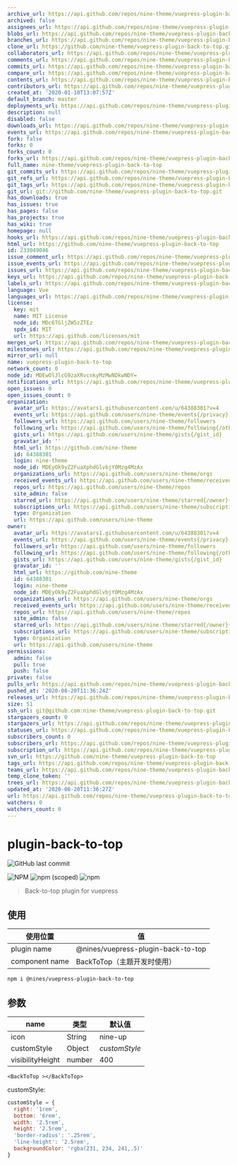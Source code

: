 ```yaml
---
archive_url: https://api.github.com/repos/nine-theme/vuepress-plugin-back-to-top/{archive_format}{/ref}
archived: false
assignees_url: https://api.github.com/repos/nine-theme/vuepress-plugin-back-to-top/assignees{/user}
blobs_url: https://api.github.com/repos/nine-theme/vuepress-plugin-back-to-top/git/blobs{/sha}
branches_url: https://api.github.com/repos/nine-theme/vuepress-plugin-back-to-top/branches{/branch}
clone_url: https://github.com/nine-theme/vuepress-plugin-back-to-top.git
collaborators_url: https://api.github.com/repos/nine-theme/vuepress-plugin-back-to-top/collaborators{/collaborator}
comments_url: https://api.github.com/repos/nine-theme/vuepress-plugin-back-to-top/comments{/number}
commits_url: https://api.github.com/repos/nine-theme/vuepress-plugin-back-to-top/commits{/sha}
compare_url: https://api.github.com/repos/nine-theme/vuepress-plugin-back-to-top/compare/{base}...{head}
contents_url: https://api.github.com/repos/nine-theme/vuepress-plugin-back-to-top/contents/{+path}
contributors_url: https://api.github.com/repos/nine-theme/vuepress-plugin-back-to-top/contributors
created_at: '2020-01-10T13:07:57Z'
default_branch: master
deployments_url: https://api.github.com/repos/nine-theme/vuepress-plugin-back-to-top/deployments
description: null
disabled: false
downloads_url: https://api.github.com/repos/nine-theme/vuepress-plugin-back-to-top/downloads
events_url: https://api.github.com/repos/nine-theme/vuepress-plugin-back-to-top/events
fork: false
forks: 0
forks_count: 0
forks_url: https://api.github.com/repos/nine-theme/vuepress-plugin-back-to-top/forks
full_name: nine-theme/vuepress-plugin-back-to-top
git_commits_url: https://api.github.com/repos/nine-theme/vuepress-plugin-back-to-top/git/commits{/sha}
git_refs_url: https://api.github.com/repos/nine-theme/vuepress-plugin-back-to-top/git/refs{/sha}
git_tags_url: https://api.github.com/repos/nine-theme/vuepress-plugin-back-to-top/git/tags{/sha}
git_url: git://github.com/nine-theme/vuepress-plugin-back-to-top.git
has_downloads: true
has_issues: true
has_pages: false
has_projects: true
has_wiki: true
homepage: null
hooks_url: https://api.github.com/repos/nine-theme/vuepress-plugin-back-to-top/hooks
html_url: https://github.com/nine-theme/vuepress-plugin-back-to-top
id: 233049046
issue_comment_url: https://api.github.com/repos/nine-theme/vuepress-plugin-back-to-top/issues/comments{/number}
issue_events_url: https://api.github.com/repos/nine-theme/vuepress-plugin-back-to-top/issues/events{/number}
issues_url: https://api.github.com/repos/nine-theme/vuepress-plugin-back-to-top/issues{/number}
keys_url: https://api.github.com/repos/nine-theme/vuepress-plugin-back-to-top/keys{/key_id}
labels_url: https://api.github.com/repos/nine-theme/vuepress-plugin-back-to-top/labels{/name}
language: Vue
languages_url: https://api.github.com/repos/nine-theme/vuepress-plugin-back-to-top/languages
license:
  key: mit
  name: MIT License
  node_id: MDc6TGljZW5zZTEz
  spdx_id: MIT
  url: https://api.github.com/licenses/mit
merges_url: https://api.github.com/repos/nine-theme/vuepress-plugin-back-to-top/merges
milestones_url: https://api.github.com/repos/nine-theme/vuepress-plugin-back-to-top/milestones{/number}
mirror_url: null
name: vuepress-plugin-back-to-top
network_count: 0
node_id: MDEwOlJlcG9zaXRvcnkyMzMwNDkwNDY=
notifications_url: https://api.github.com/repos/nine-theme/vuepress-plugin-back-to-top/notifications{?since,all,participating}
open_issues: 0
open_issues_count: 0
organization:
  avatar_url: https://avatars1.githubusercontent.com/u/64388301?v=4
  events_url: https://api.github.com/users/nine-theme/events{/privacy}
  followers_url: https://api.github.com/users/nine-theme/followers
  following_url: https://api.github.com/users/nine-theme/following{/other_user}
  gists_url: https://api.github.com/users/nine-theme/gists{/gist_id}
  gravatar_id: ''
  html_url: https://github.com/nine-theme
  id: 64388301
  login: nine-theme
  node_id: MDEyOk9yZ2FuaXphdGlvbjY0Mzg4MzAx
  organizations_url: https://api.github.com/users/nine-theme/orgs
  received_events_url: https://api.github.com/users/nine-theme/received_events
  repos_url: https://api.github.com/users/nine-theme/repos
  site_admin: false
  starred_url: https://api.github.com/users/nine-theme/starred{/owner}{/repo}
  subscriptions_url: https://api.github.com/users/nine-theme/subscriptions
  type: Organization
  url: https://api.github.com/users/nine-theme
owner:
  avatar_url: https://avatars1.githubusercontent.com/u/64388301?v=4
  events_url: https://api.github.com/users/nine-theme/events{/privacy}
  followers_url: https://api.github.com/users/nine-theme/followers
  following_url: https://api.github.com/users/nine-theme/following{/other_user}
  gists_url: https://api.github.com/users/nine-theme/gists{/gist_id}
  gravatar_id: ''
  html_url: https://github.com/nine-theme
  id: 64388301
  login: nine-theme
  node_id: MDEyOk9yZ2FuaXphdGlvbjY0Mzg4MzAx
  organizations_url: https://api.github.com/users/nine-theme/orgs
  received_events_url: https://api.github.com/users/nine-theme/received_events
  repos_url: https://api.github.com/users/nine-theme/repos
  site_admin: false
  starred_url: https://api.github.com/users/nine-theme/starred{/owner}{/repo}
  subscriptions_url: https://api.github.com/users/nine-theme/subscriptions
  type: Organization
  url: https://api.github.com/users/nine-theme
permissions:
  admin: false
  pull: true
  push: false
private: false
pulls_url: https://api.github.com/repos/nine-theme/vuepress-plugin-back-to-top/pulls{/number}
pushed_at: '2020-08-20T11:36:24Z'
releases_url: https://api.github.com/repos/nine-theme/vuepress-plugin-back-to-top/releases{/id}
size: 51
ssh_url: git@github.com:nine-theme/vuepress-plugin-back-to-top.git
stargazers_count: 0
stargazers_url: https://api.github.com/repos/nine-theme/vuepress-plugin-back-to-top/stargazers
statuses_url: https://api.github.com/repos/nine-theme/vuepress-plugin-back-to-top/statuses/{sha}
subscribers_count: 0
subscribers_url: https://api.github.com/repos/nine-theme/vuepress-plugin-back-to-top/subscribers
subscription_url: https://api.github.com/repos/nine-theme/vuepress-plugin-back-to-top/subscription
svn_url: https://github.com/nine-theme/vuepress-plugin-back-to-top
tags_url: https://api.github.com/repos/nine-theme/vuepress-plugin-back-to-top/tags
teams_url: https://api.github.com/repos/nine-theme/vuepress-plugin-back-to-top/teams
temp_clone_token: ''
trees_url: https://api.github.com/repos/nine-theme/vuepress-plugin-back-to-top/git/trees{/sha}
updated_at: '2020-08-20T11:36:27Z'
url: https://api.github.com/repos/nine-theme/vuepress-plugin-back-to-top
watchers: 0
watchers_count: 0
---
```


# plugin-back-to-top
![GitHub last commit](https://img.shields.io/github/last-commit/NineSwordsMonster/vuepress-plugin-back-to-top)

![NPM](https://img.shields.io/npm/l/@nines/vuepress-plugin-back-to-top)
![npm (scoped)](https://img.shields.io/npm/v/@nines/vuepress-plugin-back-to-top)
![npm](https://img.shields.io/npm/dt/@nines/vuepress-plugin-back-to-top)

> Back-to-top plugin for vuepress

## 使用

|使用位置|值|
|-|-|
|plugin name|@nines/vuepress-plugin-back-to-top|
|component name|BackToTop（主题开发时使用）|

```sh
npm i @nines/vuepress-plugin-back-to-top
```

## 参数

|name|类型|默认值|
|----|----|----|
|icon|String|nine-up|
|customStyle|Object|*customStyle* |
|visibilityHeight|number|400|

```vue
<BackToTop ></BackToTop>
```

customStyle: 
  ```js
  customStyle = {
    right: '1rem',
    bottom: '6rem',
    width: '2.5rem',
    height: '2.5rem',
    'border-radius': '.25rem',
    'line-height': '2.5rem',
    backgroundColor: 'rgba(231, 234, 241,.5)'
  }
  ```